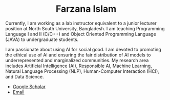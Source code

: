 <h1 align="center"> Farzana Islam</h1>
Currently, I am working as a lab instructor equivalent to a junior lecturer position at North South University, Bangladesh. I am teaching Programming Language I and II (C/C++) and Object Oriented Programming Language (JAVA) to undergraduate students.

I am passionate about using AI for social good. I am devoted to promoting the ethical use of AI and ensuring the fair distribution of AI models to underrepresented and marginalized communities. My research area includes Artificial Intelligence (AI), Responsible AI, Machine Learning, Natural Language Processing (NLP), Human-Computer Interaction (HCI), and Data Science.





- [Google Scholar](https://scholar.google.com/citations?user=92_g774AAAAJ&hl=en&authuser=2)
- [Email](farzana.islam01@northsouth.edu)


